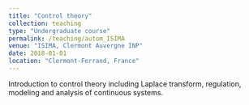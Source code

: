 ```yaml
---
title: "Control theory"
collection: teaching
type: "Undergraduate course"
permalink: /teaching/autom_ISIMA
venue: "ISIMA, Clermont Auvergne INP"
date: 2018-01-01
location: "Clermont-Ferrand, France"
---
```


Introduction to control theory including Laplace transform, regulation, modeling and analysis of continuous systems.
